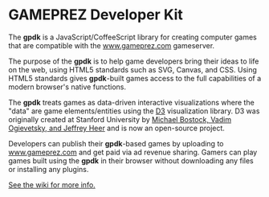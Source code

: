 # GAMEPREZ Developer Kit


The **gpdk** is a JavaScript/CoffeeScript library for creating computer games that are compatible with the www.gameprez.com gameserver. 


The purpose of the **gpdk** is to help game developers bring their ideas to life on the web, using HTML5 standards such as SVG, Canvas, and CSS. 
Using HTML5 standards gives **gpdk**-built games access to the full capabilities of a modern browser's native functions.


The **gpdk** treats games as data-driven interactive visualizations where the "data" are game elements/entities using the [D3](http://d3js.org) visualization library.
D3 was originally created at Stanford University by [Michael Bostock, Vadim Ogievetsky, and Jeffrey Heer](http://ieeexplore.ieee.org/xpl/login.jsp?tp=&arnumber=6064996&url=http%3A%2F%2Fieeexplore.ieee.org%2Fxpls%2Fabs_all.jsp%3Farnumber%3D6064996) and is now an open-source project.


Developers can publish their **gpdk**-based games by uploading to www.gameprez.com and get paid via ad revenue sharing.
Gamers can play games built using the **gpdk** in their browser without downloading any files or installing any plugins.


[See the wiki for more info.](https://github.com/gameprez/gpdk/wiki)